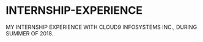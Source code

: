 # INTERNSHIP-EXPERIENCE
MY INTERNSHIP EXPERIENCE WITH CLOUD9 INFOSYSTEMS INC., DURING SUMMER OF 2018.
